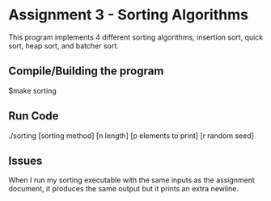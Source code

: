 # Assignment 3 - Sorting Algorithms
This program implements 4 different sorting algorithms, insertion sort, quick sort, heap sort, and batcher sort. 

## Compile/Building the program

$make sorting

## Run Code

./sorting [sorting method] [n length] [p elements to print] [r random seed]

## Issues

When I run my sorting executable with the same inputs as the assignment document, it produces the same output but it prints an extra newline.
